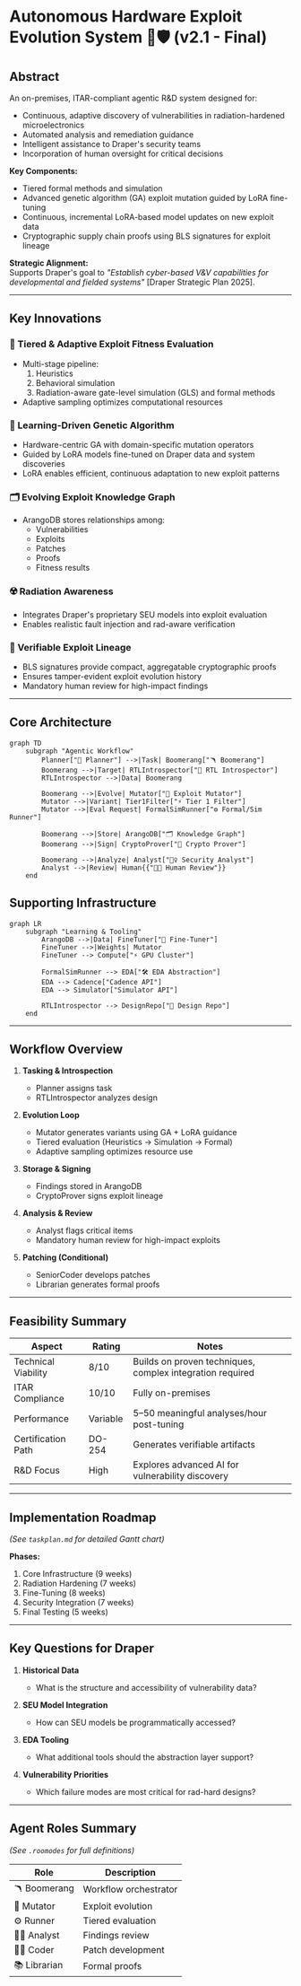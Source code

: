 # Autonomous Hardware Exploit Evolution System 🔄🛡️ (v2.1 - Final)

## Abstract
An on-premises, ITAR-compliant agentic R&D system designed for:

- Continuous, adaptive discovery of vulnerabilities in radiation-hardened microelectronics
- Automated analysis and remediation guidance
- Intelligent assistance to Draper's security teams
- Incorporation of human oversight for critical decisions

**Key Components:**

- Tiered formal methods and simulation
- Advanced genetic algorithm (GA) exploit mutation guided by LoRA fine-tuning
- Continuous, incremental LoRA-based model updates on new exploit data
- Cryptographic supply chain proofs using BLS signatures for exploit lineage

**Strategic Alignment:**  
Supports Draper's goal to *"Establish cyber-based V&V capabilities for developmental and fielded systems"* [Draper Strategic Plan 2025].

---

## Key Innovations

### 🧬 Tiered & Adaptive Exploit Fitness Evaluation
- Multi-stage pipeline:
  1. Heuristics
  2. Behavioral simulation
  3. Radiation-aware gate-level simulation (GLS) and formal methods
- Adaptive sampling optimizes computational resources

### 🧠 Learning-Driven Genetic Algorithm
- Hardware-centric GA with domain-specific mutation operators
- Guided by LoRA models fine-tuned on Draper data and system discoveries
- LoRA enables efficient, continuous adaptation to new exploit patterns

### 🗂️ Evolving Exploit Knowledge Graph
- ArangoDB stores relationships among:
  - Vulnerabilities
  - Exploits
  - Patches
  - Proofs
  - Fitness results

### ☢️ Radiation Awareness
- Integrates Draper's proprietary SEU models into exploit evaluation
- Enables realistic fault injection and rad-aware verification

### 🔐 Verifiable Exploit Lineage
- BLS signatures provide compact, aggregatable cryptographic proofs
- Ensures tamper-evident exploit evolution history
- Mandatory human review for high-impact findings

---

## Core Architecture

```mermaid
graph TD
    subgraph "Agentic Workflow"
        Planner["📝 Planner"] -->|Task| Boomerang["🪃 Boomerang"]
        Boomerang -->|Target| RTLIntrospector["🧐 RTL Introspector"]
        RTLIntrospector -->|Data| Boomerang
        
        Boomerang -->|Evolve| Mutator["🧬 Exploit Mutator"]
        Mutator -->|Variant| Tier1Filter["⚡ Tier 1 Filter"]
        Mutator -->|Eval Request| FormalSimRunner["⚙️ Formal/Sim Runner"]
        
        Boomerang -->|Store| ArangoDB["🗂️ Knowledge Graph"]
        Boomerang -->|Sign| CryptoProver["🔐 Crypto Prover"]
        
        Boomerang -->|Analyze| Analyst["🕵️‍♀️ Security Analyst"]
        Analyst -->|Review| Human{{"🧑‍🔬 Human Review"}}
    end
```

## Supporting Infrastructure

```mermaid
graph LR
    subgraph "Learning & Tooling"
        ArangoDB -->|Data| FineTuner["🧠 Fine-Tuner"]
        FineTuner -->|Weights| Mutator
        FineTuner --> Compute["⚡ GPU Cluster"]
        
        FormalSimRunner --> EDA["🛠️ EDA Abstraction"]
        EDA --> Cadence["Cadence API"]
        EDA --> Simulator["Simulator API"]
        
        RTLIntrospector --> DesignRepo["📁 Design Repo"]
    end
```

---

## Workflow Overview

1. **Tasking & Introspection**  
   - Planner assigns task  
   - RTLIntrospector analyzes design

2. **Evolution Loop**  
   - Mutator generates variants using GA + LoRA guidance  
   - Tiered evaluation (Heuristics → Simulation → Formal)  
   - Adaptive sampling optimizes resource use

3. **Storage & Signing**  
   - Findings stored in ArangoDB  
   - CryptoProver signs exploit lineage

4. **Analysis & Review**  
   - Analyst flags critical items  
   - Mandatory human review for high-impact exploits

5. **Patching (Conditional)**  
   - SeniorCoder develops patches  
   - Librarian generates formal proofs

---

## Feasibility Summary

| Aspect                | Rating     | Notes                                                        |
|-----------------------|------------|--------------------------------------------------------------|
| Technical Viability   | 8/10       | Builds on proven techniques, complex integration required    |
| ITAR Compliance       | 10/10      | Fully on-premises                                            |
| Performance           | Variable   | 5–50 meaningful analyses/hour post-tuning                    |
| Certification Path    | DO-254     | Generates verifiable artifacts                               |
| R&D Focus             | High       | Explores advanced AI for vulnerability discovery             |

---

## Implementation Roadmap

*(See `taskplan.md` for detailed Gantt chart)*

**Phases:**

1. Core Infrastructure (9 weeks)  
2. Radiation Hardening (7 weeks)  
3. Fine-Tuning (8 weeks)  
4. Security Integration (7 weeks)  
5. Final Testing (5 weeks)

---

## Key Questions for Draper

1. **Historical Data**  
   - What is the structure and accessibility of vulnerability data?

2. **SEU Model Integration**  
   - How can SEU models be programmatically accessed?

3. **EDA Tooling**  
   - What additional tools should the abstraction layer support?

4. **Vulnerability Priorities**  
   - Which failure modes are most critical for rad-hard designs?

---

## Agent Roles Summary

*(See `.roomodes` for full definitions)*

| Role            | Description                 |
|-----------------|-----------------------------|
| 🪃 Boomerang    | Workflow orchestrator       |
| 🧬 Mutator      | Exploit evolution           |
| ⚙️ Runner       | Tiered evaluation           |
| 🕵️‍♀️ Analyst   | Findings review             |
| 👩‍💻 Coder      | Patch development           |
| 📚 Librarian    | Formal proofs               |
